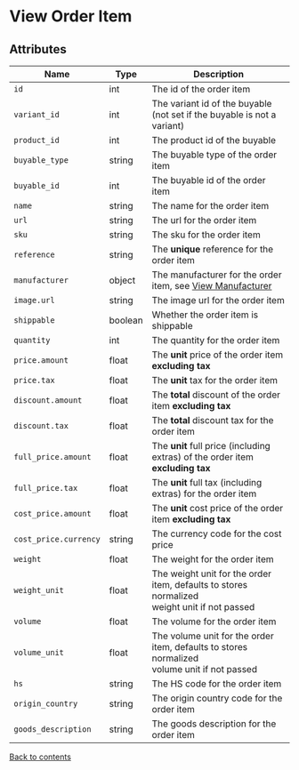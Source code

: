 # View Order Item

## Attributes

| Name                  | Type    | Description                                                                                       |
|-----------------------|---------|---------------------------------------------------------------------------------------------------|
| `id`                  | int     | The id of the order item                                                                          |
| `variant_id`          | int     | The variant id of the buyable (not set if the buyable is not a variant)                           |
| `product_id`          | int     | The product id of the buyable                                                                     |
| `buyable_type`        | string  | The buyable type of the order item                                                                |
| `buyable_id`          | int     | The buyable id of the order item                                                                  |
| `name`                | string  | The name for the order item                                                                       |
| `url`                 | string  | The url for the order item                                                                        |
| `sku`                 | string  | The sku for the order item                                                                        |
| `reference`           | string  | The **unique** reference for the order item                                                       |
| `manufacturer`        | object  | The manufacturer for the order item, see [View Manufacturer](../Manufacturer/VIEW.md)             |
| `image.url`           | string  | The image url for the order item                                                                  |
| `shippable`           | boolean | Whether the order item is shippable                                                               |
| `quantity`            | int     | The quantity for the order item                                                                   |
| `price.amount`        | float   | The **unit** price of the order item **excluding tax**                                            |
| `price.tax`           | float   | The **unit** tax for the order item                                                               |
| `discount.amount`     | float   | The **total** discount of the order item **excluding tax**                                        |
| `discount.tax`        | float   | The **total** discount tax for the order item                                                     |
| `full_price.amount`   | float   | The **unit** full price (including extras) of the order item **excluding tax**                    |
| `full_price.tax`      | float   | The **unit** full tax (including extras) for the order item                                       |
| `cost_price.amount`   | float   | The **unit** cost price of the order item **excluding tax**                                       |
| `cost_price.currency` | string  | The currency code for the cost price                                                              |
| `weight`              | float   | The weight for the order item                                                                     |
| `weight_unit`         | float   | The weight unit for the order item, defaults to stores normalized <br/> weight unit if not passed |
| `volume`              | float   | The volume for the order item                                                                     |
| `volume_unit`         | float   | The volume unit for the order item, defaults to stores normalized <br/>volume unit if not passed  |
| `hs`                  | string  | The HS code for the order item                                                                    |
| `origin_country`      | string  | The origin country code for the order item                                                        |
| `goods_description`   | string  | The goods description for the order item                                                          |

[Back to contents](../../README.md#table-of-contents)
